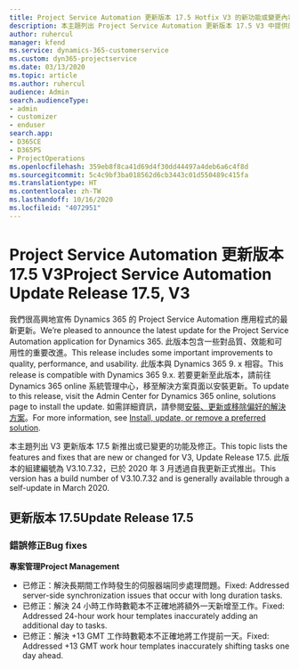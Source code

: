 ```yaml
---
title: Project Service Automation 更新版本 17.5 Hotfix V3 的新功能或變更內容
description: 本主題列出 Project Service Automation 更新版本 17.5 V3 中提供的功能和修正。
author: ruhercul
manager: kfend
ms.service: dynamics-365-customerservice
ms.custom: dyn365-projectservice
ms.date: 03/13/2020
ms.topic: article
ms.author: ruhercul
audience: Admin
search.audienceType:
- admin
- customizer
- enduser
search.app:
- D365CE
- D365PS
- ProjectOperations
ms.openlocfilehash: 359eb8f8ca41d69d4f30dd44497a4deb6a6c4f8d
ms.sourcegitcommit: 5c4c9bf3ba018562d6cb3443c01d550489c415fa
ms.translationtype: HT
ms.contentlocale: zh-TW
ms.lasthandoff: 10/16/2020
ms.locfileid: "4072951"
---
```

# <a name="project-service-automation-update-release-175-v3"></a><span data-ttu-id="63e71-103">Project Service Automation 更新版本 17.5 V3</span><span class="sxs-lookup"><span data-stu-id="63e71-103">Project Service Automation Update Release 17.5, V3</span></span>

<span data-ttu-id="63e71-104">我們很高興地宣佈 Dynamics 365 的 Project Service Automation 應用程式的最新更新。</span><span class="sxs-lookup"><span data-stu-id="63e71-104">We’re pleased to announce the latest update for the Project Service Automation application for Dynamics 365.</span></span> <span data-ttu-id="63e71-105">此版本包含一些對品質、效能和可用性的重要改進。</span><span class="sxs-lookup"><span data-stu-id="63e71-105">This release includes some important improvements to quality, performance, and usability.</span></span>  <span data-ttu-id="63e71-106">此版本與 Dynamics 365 9. x 相容。</span><span class="sxs-lookup"><span data-stu-id="63e71-106">This release is compatible with Dynamics 365 9.x.</span></span> <span data-ttu-id="63e71-107">若要更新至此版本，請前往 Dynamics 365 online 系統管理中心，移至解決方案頁面以安裝更新。</span><span class="sxs-lookup"><span data-stu-id="63e71-107">To update to this release, visit the Admin Center for Dynamics 365 online, solutions page to install the update.</span></span> <span data-ttu-id="63e71-108">如需詳細資訊，請參閱[安裝、更新或移除偏好的解決方案](https://docs.microsoft.com/power-platform/admin/install-remove-preferred-solution)。</span><span class="sxs-lookup"><span data-stu-id="63e71-108">For more information, see [Install, update, or remove a preferred solution](https://docs.microsoft.com/power-platform/admin/install-remove-preferred-solution).</span></span>

<span data-ttu-id="63e71-109">本主題列出 V3 更新版本 17.5 新推出或已變更的功能及修正。</span><span class="sxs-lookup"><span data-stu-id="63e71-109">This topic lists the features and fixes that are new or changed for V3, Update Release 17.5.</span></span> <span data-ttu-id="63e71-110">此版本的組建編號為 V3.10.7.32，已於 2020 年 3 月透過自我更新正式推出。</span><span class="sxs-lookup"><span data-stu-id="63e71-110">This version has a build number of V3.10.7.32 and is generally available through a self-update in March 2020.</span></span>


## <a name="update-release-175"></a><span data-ttu-id="63e71-111">更新版本 17.5</span><span class="sxs-lookup"><span data-stu-id="63e71-111">Update Release 17.5</span></span>

### <a name="bug-fixes"></a><span data-ttu-id="63e71-112">錯誤修正</span><span class="sxs-lookup"><span data-stu-id="63e71-112">Bug fixes</span></span>


<span data-ttu-id="63e71-113">**專案管理**</span><span class="sxs-lookup"><span data-stu-id="63e71-113">**Project Management**</span></span>

- <span data-ttu-id="63e71-114">已修正：解決長期間工作時發生的伺服器端同步處理問題。</span><span class="sxs-lookup"><span data-stu-id="63e71-114">Fixed: Addressed server-side synchronization issues that occur with long duration tasks.</span></span>
- <span data-ttu-id="63e71-115">已修正：解決 24 小時工作時數範本不正確地將額外一天新增至工作。</span><span class="sxs-lookup"><span data-stu-id="63e71-115">Fixed: Addressed 24-hour work hour templates inaccurately adding an additional day to tasks.</span></span>
- <span data-ttu-id="63e71-116">已修正：解決 +13 GMT 工作時數範本不正確地將工作提前一天。</span><span class="sxs-lookup"><span data-stu-id="63e71-116">Fixed: Addressed +13 GMT work hour templates inaccurately shifting tasks one day ahead.</span></span>

